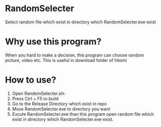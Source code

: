 # RandomSelecter
Select random file which exist in directory which RandomSelecter.exe exist

# Why use this program?
When you hard to make a decision, this program can choose random picture, video etc.
This is useful in download folder of hitomi

# How to use?
1. Open RandomSelecter.sln
2. Press Ctrl + F5 to build
3. Go to the Release Directory which exist in repo
4. Move RandomSelecter.exe to directory you want
5. Excute RandomSelecter.exe than this program open random file which exist in directory which RandomSelecter.exe exist.
